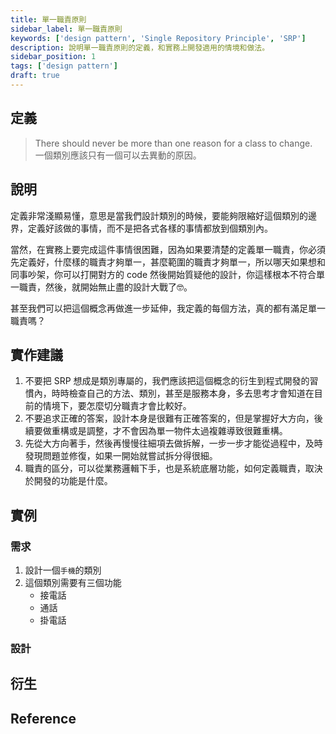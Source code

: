 ```yaml
---
title: 單一職責原則
sidebar_label: 單一職責原則
keywords: ['design pattern', 'Single Repository Principle', 'SRP']
description: 說明單一職責原則的定義，和實務上開發適用的情境和做法。
sidebar_position: 1
tags: ['design pattern']
draft: true
---
```


## 定義
> There should never be more than one reason for a class to change.   
> 一個類別應該只有一個可以去異動的原因。

## 說明
定義非常淺顯易懂，意思是當我們設計類別的時候，要能夠限縮好這個類別的邊界，定義好該做的事情，而不是把各式各樣的事情都放到個類別內。  

當然，在實務上要完成這件事情很困難，因為如果要清楚的定義單一職責，你必須先定義好，什麼樣的職責才夠單一，甚麼範圍的職責才夠單一，所以哪天如果想和同事吵架，你可以打開對方的 code 然後開始質疑他的設計，你這樣根本不符合單一職責，然後，就開始無止盡的設計大戰了🤓。  

甚至我們可以把這個概念再做進一步延伸，我定義的每個方法，真的都有滿足單一職責嗎？

## 實作建議
1. 不要把 SRP 想成是類別專屬的，我們應該把這個概念的衍生到程式開發的習慣內，時時檢查自己的方法、類別，甚至是服務本身，多去思考才會知道在目前的情境下，要怎麼切分職責才會比較好。
2. 不要追求正確的答案，設計本身是很難有正確答案的，但是掌握好大方向，後續要做重構或是調整，才不會因為單一物件太過複雜導致很難重構。
3. 先從大方向著手，然後再慢慢往細項去做拆解，一步一步才能從過程中，及時發現問題並修復，如果一開始就嘗試拆分得很細。
4. 職責的區分，可以從業務邏輯下手，也是系統底層功能，如何定義職責，取決於開發的功能是什麼。

## 實例

### 需求
1. 設計一個`手機`的類別
2. 這個類別需要有三個功能
    - 接電話
    - 通話
    - 掛電話

### 設計



## 衍生

## Reference